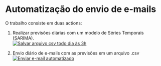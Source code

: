 # Automatização do envio de e-mails

O trabalho consiste em duas actions:

1) Realizar previsões diárias com um modelo de Séries Temporais (SARIMA).  
[![Salvar arquivo csv todo dia às 3h](https://github.com/Marcosgrosso/automation_series/actions/workflows/save.yml/badge.svg)](https://github.com/Marcosgrosso/automation_series/actions/workflows/save.yml)

2) Envio diário de e-mails com as previsões em um arquivo .csv  
[![Enviar e-mail automatizado](https://github.com/Marcosgrosso/automation_series/actions/workflows/send_email.yml/badge.svg)](https://github.com/Marcosgrosso/automation_series/actions/workflows/send_email.yml)
